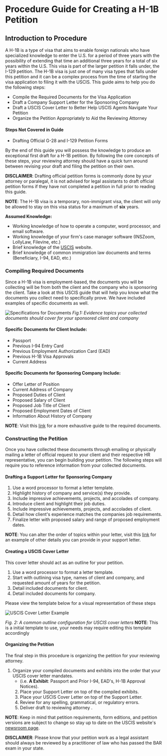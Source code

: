 # Procedure Guide for Creating a H-1B Petition

## Introduction to Procedure

A H-1B is a type of visa that aims to enable foreign nationals who have specialized knowledge to enter the U.S. for a period of three years with the possibility of extending that time an additional three years for a total of six years within the U.S. This visa is part of the larger petition it falls under, the I-129 petition. The H-1B visa is just one of many visa types that falls under this petition and it can be a complex process from the time of starting the visa application to filing it with the USCIS. This guide aims to help you do the following steps: 

* Compile the Required Documents for the Visa Application
* Draft a Company Support Letter for the Sponsoring Company
* Draft a USCIS Cover Letter to Better Help USCIS Agents Navigate Your Petition
* Organize the Petition Appropriately to Aid the Reviewing Attorney

#### Steps Not Covered in Guide


* Drafting Official G-28 and I-129 Petition Forms


By the end of this guide you will possess the knowledge to produce an exceptional first draft for a H-1B petition. By following the core concepts of these steps, your reviewing attorney should have a quick turn around between revising your draft and filing the petition on their own. 

**DISCLAIMER**: Drafting official petition forms is commonly done by your attorney or paralegal, it is not advised for legal assistants to draft official petition forms if they have not completed a petition in full prior to reading this guide.

**NOTE**: The H-1B visa is a temporary, non-immigrant visa, the client will only be allowed to stay on this visa status for a maximum of **six** years.

**Assumed Knowledge:** 
* Working knowledge of how to operate a computer, word processor, and email software.
* Working knowledge of your firm's case manager software (INSZoom, LollyLaw, Filevine, etc.)
* Brief knowledge of the [USCIS](https://www.uscis.gov/) website.
* Brief knowledge of common immigration law documents and terms (Beneficiary, I-94, EAD, etc.)


### Compiling Required Documents 

Since a H-1B visa is employment-based, the documents you will be collecting will be from both the client and the company who is sponsoring the client. Take a look at this USCIS guide that will help you know what the documents you collect need to specifically prove. We have included examples of specific documents as well. 

![Specifications for Documents](assets/images/screenshots/t1-h1breqdocs.jpg)
*Fig.1: Evidence topics your collected documents should cover for your sponsored client and company*

#### **Specific Documents for Client Include:**                
* Passport
* Previous I-94 Entry Card
* Previous Employment Authorization Card (EAD)
* Previous H-1B Visa Approvals
* Current Address
#### **Specific Documents for Sponsoring Company Include:** 
* Offer Letter of Position
* Current Address of Company 
* Proposed Duties of Client
* Proposed Salary of Client 
* Proposed Job Title of Client 
* Proposed Employment Dates of Client
* Information About History of Company

**NOTE**: Visit this [link](https://www.uscis.gov/working-in-the-united-states/h-1b-specialty-occupations) for a more exhaustive guide to the required documents.

### Constructing the Petition
Once you have collected these documents through emailing or physically mailing a letter of official request to your client and their respective HR representative, you can begin building your petition. The following steps will require you to reference information from your collected documents.

#### **Drafting a Support Letter for Sponsoring Company** 


1. Use a word processor to format a letter template.
2. Highlight history of company and service(s) they provide.
3. Include impressive achievements, projects, and accolades of company.
4. Introduce client and highlight their job duties.
5. Include impressive achievements, projects, and accolades of client.
6. Detail how client's experience matches the companies job requirements.
7. Finalize  letter with proposed salary and range of proposed employment dates.

**NOTE**: You can alter the order of topics within your letter, visit this [link](https://www.bu.edu/isso/administrators/forms/h-1b-support-letter/) for an example of other details you can provide in your support letter.

#### **Creating a USCIS Cover Letter**
This cover letter should act as an outline for your petition. 


1. Use a word processor to format a letter template.
2. Start with outlining visa type, names of client and company, and requested amount of years for the petition.
3. Detail included documents for client.
4. Detail included documents for company.

Please view the template below for a visual representation of these steps

![USCIS Cover Letter Example](assets/images/screenshots/uscis-cov-let.jpg)

*Fig. 2: A common outline configuration for USCIS cover letters*
**NOTE**: This is a initial template to use, your needs may require editing this template accordingly

#### **Organizing the Petition**
The final step in this procedure is organizing the petition for your reviewing attorney.

1. Organize your compiled documents and exhibits into the order that your USCIS cover letter mandates.
   * (i.e.  **A Exhibit**: Passport and Prior I-94, EAD's, H-1B Approval Notices).
   2. Place your Support Letter on top of the compiled exhibits.
   3. Place your USCIS Cover Letter on top of the Support Letter.
   4. Review for any spelling, grammatical, or regulatory errors.
   5. Deliver draft to reviewing attorney .



**NOTE**: Keep in mind that petition requirements, form editions, and petition versions are subject to change so stay up to date on the USCIS website's [newsroom page](https://www.uscis.gov/newsroom/all-news).



**DISCLAIMER**: Please know that your petition work as a legal assistant should always be reviewed by a practitioner of law who has passed the BAR exam in your state.  